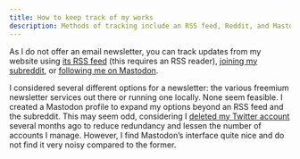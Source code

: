 ```yaml
---
title: How to keep track of my works
description: Methods of tracking include an RSS feed, Reddit, and Mastodon.
---
```


As I do not offer an email newsletter, you can track updates from my website using <a href="/feed.xml" target="_blank">its RSS feed</a> (this requires an RSS reader), <a href="https://www.reddit.com/r/SchizoidNightmares/" target="_blank">joining my subreddit</a>, or <a href="https://mastodon.social/@schizoidnightmares" target="_blank">following me on Mastodon</a>.

I considered several different options for a newsletter: the various freemium newsletter services out there or running one locally. None seem feasible. I created a Mastodon profile to expand my options beyond an RSS feed and the subreddit. This may seem odd, considering I <a href="https://www.reddit.com/r/SchizoidNightmares/comments/zjkyap/leaving_twitter/" target="_blank">deleted my Twitter account</a> several months ago to reduce redundancy and lessen the number of accounts I manage. However, I find Mastodon’s interface quite nice and do not find it very noisy compared to the former.